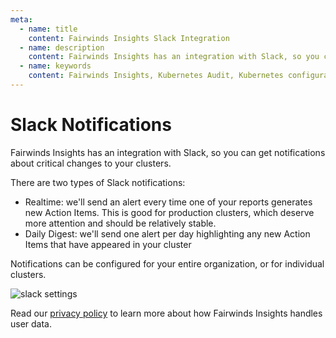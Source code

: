 ```yaml
---
meta:
  - name: title
    content: Fairwinds Insights Slack Integration
  - name: description
    content: Fairwinds Insights has an integration with Slack, so you can get notifications about critical changes to your clusters.
  - name: keywords
    content: Fairwinds Insights, Kubernetes Audit, Kubernetes configuration validation, Slack Integration
---
```

# Slack Notifications

Fairwinds Insights has an integration with Slack, so you can get notifications
about critical changes to your clusters.

There are two types of Slack notifications:
* Realtime: we'll send an alert every time one of your reports generates new Action Items.
This is good for production clusters, which deserve more attention and should be relatively stable.
* Daily Digest: we'll send one alert per day highlighting any new Action Items that have appeared
in your cluster

Notifications can be configured for your entire organization, or for individual clusters.

<img :src="$withBase('/img/slack.png')" alt="slack settings">

Read our [privacy policy](https://insights.fairwinds.com/privacy-policy) to learn more about how Fairwinds Insights handles user data.

